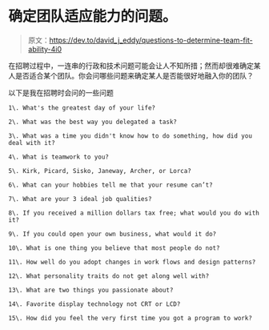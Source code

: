 # 确定团队适应能力的问题。

> 原文：<https://dev.to/david_j_eddy/questions-to-determine-team-fit-ability-4i0>

在招聘过程中，一连串的行政和技术问题可能会让人不知所措；然而却很难确定某人是否适合某个团队。你会问哪些问题来确定某人是否能很好地融入你的团队？

以下是我在招聘时会问的一些问题

```
1\. What's the greatest day of your life?

2\. What was the best way you delegated a task?

3\. What was a time you didn't know how to do something, how did you deal with it?

4\. What is teamwork to you?

5\. Kirk, Picard, Sisko, Janeway, Archer, or Lorca?

6\. What can your hobbies tell me that your resume can’t?

7\. What are your 3 ideal job qualities?

8\. If you received a million dollars tax free; what would you do with it?

9\. If you could open your own business, what would it do?

10\. What is one thing you believe that most people do not?

11\. How well do you adopt changes in work flows and design patterns?

12\. What personality traits do not get along well with?

13\. What are two things you passionate about?

14\. Favorite display technology not CRT or LCD?

15\. How did you feel the very first time you got a program to work? 
```